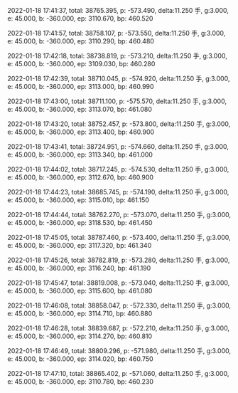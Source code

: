 2022-01-18 17:41:37, total: 38765.395, p: -573.490, delta:11.250 手, g:3.000, e: 45.000, b: -360.000, ep: 3110.670, bp: 460.520

2022-01-18 17:41:57, total: 38758.107, p: -573.550, delta:11.250 手, g:3.000, e: 45.000, b: -360.000, ep: 3110.290, bp: 460.480

2022-01-18 17:42:18, total: 38738.819, p: -573.210, delta:11.250 手, g:3.000, e: 45.000, b: -360.000, ep: 3109.030, bp: 460.280

2022-01-18 17:42:39, total: 38710.045, p: -574.920, delta:11.250 手, g:3.000, e: 45.000, b: -360.000, ep: 3113.000, bp: 460.990

2022-01-18 17:43:00, total: 38711.100, p: -575.570, delta:11.250 手, g:3.000, e: 45.000, b: -360.000, ep: 3113.070, bp: 461.080

2022-01-18 17:43:20, total: 38752.457, p: -573.800, delta:11.250 手, g:3.000, e: 45.000, b: -360.000, ep: 3113.400, bp: 460.900

2022-01-18 17:43:41, total: 38724.951, p: -574.660, delta:11.250 手, g:3.000, e: 45.000, b: -360.000, ep: 3113.340, bp: 461.000

2022-01-18 17:44:02, total: 38717.245, p: -574.530, delta:11.250 手, g:3.000, e: 45.000, b: -360.000, ep: 3112.670, bp: 460.900

2022-01-18 17:44:23, total: 38685.745, p: -574.190, delta:11.250 手, g:3.000, e: 45.000, b: -360.000, ep: 3115.010, bp: 461.150

2022-01-18 17:44:44, total: 38762.270, p: -573.070, delta:11.250 手, g:3.000, e: 45.000, b: -360.000, ep: 3118.530, bp: 461.450

2022-01-18 17:45:05, total: 38787.460, p: -573.400, delta:11.250 手, g:3.000, e: 45.000, b: -360.000, ep: 3117.320, bp: 461.340

2022-01-18 17:45:26, total: 38782.819, p: -573.280, delta:11.250 手, g:3.000, e: 45.000, b: -360.000, ep: 3116.240, bp: 461.190

2022-01-18 17:45:47, total: 38819.008, p: -573.040, delta:11.250 手, g:3.000, e: 45.000, b: -360.000, ep: 3115.600, bp: 461.080

2022-01-18 17:46:08, total: 38858.047, p: -572.330, delta:11.250 手, g:3.000, e: 45.000, b: -360.000, ep: 3114.710, bp: 460.880

2022-01-18 17:46:28, total: 38839.687, p: -572.210, delta:11.250 手, g:3.000, e: 45.000, b: -360.000, ep: 3114.270, bp: 460.810

2022-01-18 17:46:49, total: 38809.296, p: -571.980, delta:11.250 手, g:3.000, e: 45.000, b: -360.000, ep: 3114.020, bp: 460.750

2022-01-18 17:47:10, total: 38865.402, p: -571.060, delta:11.250 手, g:3.000, e: 45.000, b: -360.000, ep: 3110.780, bp: 460.230